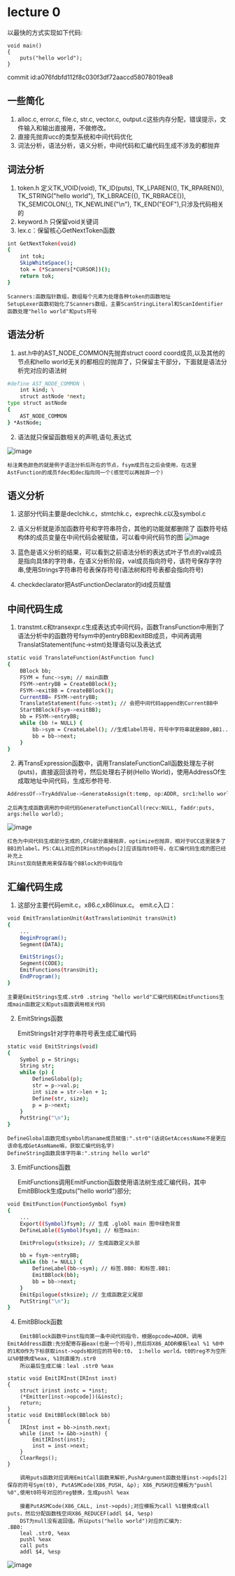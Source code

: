 # lecture 0
以最快的方式实现如下代码:
```
void main()
{
    puts("hello world");
}
```
commit id:a076fdbfd112f8c030f3df72aaccd58078019ea8

## 一些简化
1. alloc.c, error.c, file.c, str.c, vector.c, output.c这些内存分配，错误提示，文件输入和输出直接用，不做修改。
2. 直接先抛弃ucc的类型系统和中间代码优化
3. 词法分析，语法分析，语义分析，中间代码和汇编代码生成不涉及的都抛弃

## 词法分析
1. token.h 定义TK_VOID(void), TK_ID(puts), TK_LPAREN((), TK_RPAREN()), TK_STRING("hello world"), TK_LBRACE({), TK_RBRACE(}), TK_SEMICOLON(;), TK_NEWLINE("\n"), TK_END("EOF"),只涉及代码相关的
2. keyword.h 只保留void关键词
3. lex.c：保留核心GetNextToken函数
```bash
int GetNextToken(void)
{
    int tok;
    SkipWhiteSpace();
    tok = (*Scanners[*CURSOR])();
    return tok;
}
```
```
Scanners:函数指针数组，数组每个元素为处理各种token的函数地址
SetupLexer函数初始化了Scanners数组，主要ScanStringLiteral和ScanIdentifier函数处理"hello world"和puts符号
```
## 语法分析
1. ast.h中的AST_NODE_COMMON先抛弃struct coord coord成员,以及其他的节点和hello world无关的都相应的抛弃了，只保留主干部分，下面就是语法分析完对应的语法树
```bash
#define AST_NODE_COMMON \
    int kind; \
    struct astNode *next;
type struct astNode
{
    AST_NODE_COMMON
} *AstNode;
```
2. 语法就只保留函数相关的声明,语句,表达式

![image](./img/parse.jpg)
```
标注黄色颜色的就是例子语法分析后所在的节点，fsym成员在之后会使用，在这里AstFunction的成员fdec和dec指向同一个(感觉可以再抛弃一个)
```
## 语义分析
1. 这部分代码主要是declchk.c，stmtchk.c，exprechk.c以及symbol.c
2. 语义分析就是添加函数符号和字符串符合，其他的功能就都删除了
函数符号结构体的成员变量在中间代码会被赋值，可以看中间代码节的图
![image](./img/semantic.jpg)

3. 蓝色是语义分析的结果，可以看到之前语法分析的表达式叶子节点的val成员是指向具体的字符串，在语义分析阶段，val成员指向符号，该符号保存字符串,使用Strings字符串符号表保存符号(语法树和符号表都会指向符号)
4. checkdeclarator把AstFunctionDeclarator的id成员赋值

## 中间代码生成
1. transtmt.c和transexpr.c生成表达式中间代码，函数TransFunction中用到了语法分析中的函数符号fsym中的entryBB和exitBB成员，中间再调用TranslatStatement(func->stmt)处理语句以及表达式
```bash
static void TranslateFunction(AstFunction func)
{
    BBlock bb;
    FSYM = func->sym; // main函数
    FSYM->entryBB = CreateBBlock();
    FSYM->exitBB = CreateBBlock();
    CurrentBB= FSYM->entryBB;
    TranslateStatement(func->stmt); // 会把中间代码append到CurrentBB中
    StartBBlock(Fsym->exitBB);
    bb = FSYM->entryBB;
    while (bb != NULL) {
        bb->sym = CreateLabel(); //生成label符号，符号中字符串就是BB0,BB1...
        bb = bb->next;
    }
}
```
2. 再TransExpression函数中，调用TranslateFunctionCall函数处理左子树(puts)，直接返回该符号，然后处理右子树(Hello World)，使用AddressOf生成取地址中间代码，生成形参符号.
```bash
AddressOf->TryAddValue->GenerateAssign(t:temp, op:ADDR, src1:hello world, src2:NULL);
```
```
之后再生成函数调用的中间代码GenerateFunctionCall(recv:NULL, faddr:puts, args:hello world);
```
![image](./img/translate.jpg)
```
红色为中间代码生成部分生成的,CFG部分直接抛弃，optimize也抛弃，相对于UCC这里就多了BB1的label。PS:CALL对应的IRinst的opds[2]应该指向t0符号，在汇编代码生成的图已经补充上
IRinst双向链表用来保存每个BBlock的中间指令
```


## 汇编代码生成
1. 这部分主要代码emit.c，x86.c,x86linux.c。
emit.c入口：
```bash
void EmitTranslationUnit(AstTranslationUnit transUnit)
{
    ...
    BeginProgram();
    Segment(DATA);

    EmitStrings();
    Segment(CODE);
    EmitFunctions(transUnit);
    EndProgram();    
}
```
```
主要是EmitStrings生成.str0 .string "hello world"汇编代码和EmitFunctions生成main函数定义和puts函数调用相关代码
```
2. EmitStrings函数

    EmitStrings针对字符串符号表生成汇编代码

```bash
static void EmitStrings(void)
{
    Symbol p = Strings;
    String str;
    while (p) {
        DefineGlobal(p);
        str = p->val.p;
        int size = str->len + 1;
        Define(str, size);
        p = p->next;
    }
    PutString("\n");
}
```
    DefineGlobal函数完成symbol的aname成员赋值:".str0"(话说GetAccessName不是更应该命名成GetAsmName嘛，获取汇编代码名字)
    DefineString函数具体字符串:".string hello world"

3. EmitFunctions函数

    EmitFunctions调用EmitFunction函数使用语法树生成汇编代码，其中EmitBBlock生成puts("hello world")部分;
```bash
void EmitFunction(FunctionSymbol fsym)
{
    ...
    Export((Symbol)fsym); // 生成 .globl main 图中绿色背景
    DefineLable((Symbol)fsym); // 标签main:

    EmitPrologu(stksize); // 生成函数定义头部

    bb = fsym->entryBB;
    while (bb != NULL) {
        DefineLabel(bb->sym); // 标签.BB0: 和标签.BB1:
        EmitBBlock(bb); 
        bb = bb->next;
    }
    EmitEpilogue(stksize); // 生成函数定义尾部
    PutString("\n");
}
```

4. EmitBBlock函数
```
    EmitBBlock函数中inst指向第一条中间代码指令，根据opcode=ADDR，调用EmitAddress函数:先分配寄存器eax(也是一个符号),然后将X86_ADDR模板leal %1 %0中的1和0作为下标获取inst->opds相对应的符号0:t0， 1:hello world。t0的reg不为空所以%0替换成%eax, %1则直接为.str0
    所以最后生成汇编：leal .str0 %eax
```

```
static void EmitIRInst(IRInst inst)
{
    struct irinst instc = *inst;
    (*Emitter[inst->opcode])(&instc);
    return;
}
static void EmitBBlock(BBlock bb)
{
    IRInst inst = bb->insth.next;
    while (inst != &bb->insth) {
        EmitIRInst(inst);
        inst = inst->next;
    }
    ClearRegs();
}
```
```
    调用puts函数对应调用EmitCall函数来解析,PushArgument函数处理inst->opds[2]保存的符号Sym(t0), PutASMCode(X86_PUSH, &p); X86_PUSH对应模板为"pushl %0",使用t0符号对应的reg替换，生成pushl %eax
```
```
    接着PutASMCode(X86_CALL, inst->opds);对应模板为call %1替换成call puts，然后分配函数栈空间X86_REDUCEF(addl $4, %esp)
    DST为null没有返回值。所以puts("hello world")对应的汇编为:
.BB0:
    leal .str0, %eax
    pushl %eax
    call puts
    addl $4, %esp
```

![image](./img/emit.jpg)





